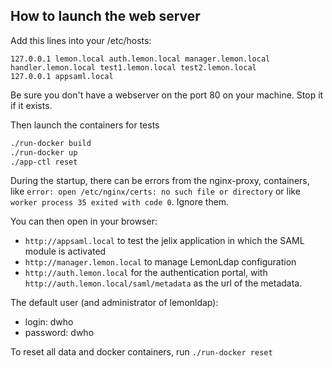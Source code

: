 

How to launch the web server
-----------------------------

Add this lines into your /etc/hosts:

```
127.0.0.1 lemon.local auth.lemon.local manager.lemon.local handler.lemon.local test1.lemon.local test2.lemon.local
127.0.0.1 appsaml.local
```

Be sure you don't have a webserver on the port 80 on your machine. Stop it if it exists.


Then launch the containers for tests

```bash
./run-docker build
./run-docker up
./app-ctl reset
``` 

During the startup, there can be errors from the nginx-proxy, containers, like
`error: open /etc/nginx/certs: no such file or directory` or like
`worker process 35 exited with code 0`. Ignore them.


You can then open in your browser:

- `http://appsaml.local` to test the jelix application in which the SAML module is activated
- `http://manager.lemon.local` to manage LemonLdap configuration
- `http://auth.lemon.local` for the authentication portal, with `http://auth.lemon.local/saml/metadata`
  as the url of the metadata.

The default user (and administrator of lemonldap):
- login: dwho
- password: dwho

To reset all data and docker containers, run `./run-docker reset`

